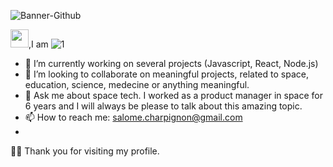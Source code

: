 
![Banner-Github](https://github.com/Salome-Cha/Salome-Cha/blob/master/Assets/Banner-Github.png)

 <img src="https://github.com/TheDudeThatCode/TheDudeThatCode/blob/master/Assets/Hi.gif" width="29px">,I am 
![1](https://github.com/VedantKhairnar/VedantKhairnar/blob/master/assets/name.gif)


- 🔭 I’m currently working on several projects (Javascript, React, Node.js)
- 👯 I’m looking to collaborate on meaningful projects, related to space, education, science, medecine or anything meaningful.
- 💬 Ask me about space tech. I worked as a product manager in space for 6 years and I will always be please to talk about this amazing topic.
- 📫 How to reach me: salome.charpignon@gmail.com
- 

🙏🏻 Thank you for visiting my profile.

